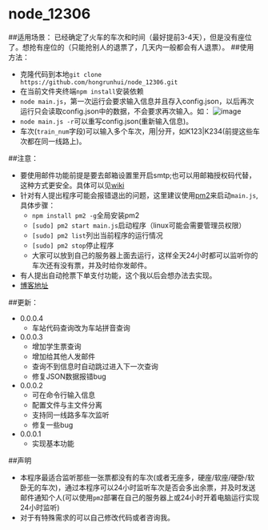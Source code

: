 # node_12306
##适用场景：
已经确定了火车的车次和时间（最好提前3-4天），但是没有座位了。想抢有座位的（只能抢别人的退票了，几天内一般都会有人退票）。
##使用方法：
  * 克隆代码到本地``` git clone https://github.com/hongrunhui/node_12306.git ``` 
  * 在当前文件夹终端``` npm install ```安装依赖
  * ```node main.js```，第一次运行会要求输入信息并且存入config.json，以后再次运行只会读取config.json中的数据，不会要求再次输入。如：
  ![image](https://cloud.githubusercontent.com/assets/9162319/22016021/95f45e68-dcdf-11e6-8267-2d1b19532ce4.png)
  * ```node main.js -r```可以重写config.json(重新输入信息)。
  * 车次(```train_num```字段)可以输入多个车次，用|分开，如K123|K234(前提这些车次都在同一线路上)。
  
##注意：
  * 要使用邮件功能前提是要去邮箱设置里开启smtp;也可以用邮箱授权码代替，这种方式更安全。具体可以见[wiki](https://github.com/hongrunhui/node_12306/wiki/%E9%82%AE%E7%AE%B1%E8%AE%A4%E8%AF%81%E9%94%99%E8%AF%AF%E8%A7%A3%E5%86%B3%E5%8A%9E%E6%B3%95)
  * 针对有人提出程序可能会报错退出的问题，这里建议使用[pm2](http://pm2.keymetrics.io/)来启动```main.js```,具体步骤：
 	  * ```npm install pm2 -g```全局安装pm2
 	  * ```[sudo] pm2 start main.js```启动程序（linux可能会需要管理员权限）
    * ```[sudo] pm2 list```列出当前程序的运行情况
    * ```[sudo] pm2 stop```停止程序
    * 大家可以放到自己的服务器上面去运行，这样全天24小时都可以监听你的车次还有没有票，并及时给你发邮件。
  * 有人提出自动抢票下单支付功能，这个我以后会想办法去实现。
  * [博客地址](http://www.cnblogs.com/hongrunhui/p/6284192.html)

##更新：
  * 0.0.0.4
    * 车站代码查询改为车站拼音查询
  * 0.0.0.3
    * 增加学生票查询
    * 增加给其他人发邮件
    * 查询不到信息时自动跳过进入下一次查询
    * 修复JSON数据报错bug
  * 0.0.0.2
    * 可在命令行输入信息
    * 配置文件与主文件分离
    * 支持同一线路多车次监听
    * 修复一些bug
  * 0.0.0.1
    * 实现基本功能

##声明
  * 本程序最适合监听那些一张票都没有的车次(或者无座多，硬座/软座/硬卧/软卧无的车次)，通过本程序可以24小时监听车次是否会多出余票，并及时发送邮件通知个人(可以使用```pm2```部署在自己的服务器上或24小时开着电脑运行实现24小时监听)
  * 对于有特殊需求的可以自己修改代码或者咨询我。